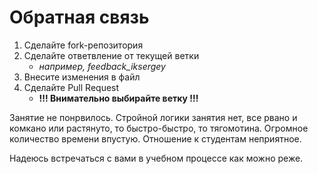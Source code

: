 # Обратная связь 
1. Сделайте fork-репозитория
2. Сделайте ответвление от текущей ветки
   - *например, feedback_iksergey*
3. Внесите изменения в файл
4. Сделайте Pull Request
   - **!!! Внимательно выбирайте ветку !!!** 

Занятие не понрвилось. Стройной логики занятия нет, все рвано и комкано или растянуто, то быстро-быстро, то тягомотина.
Огромное количество времени впустую.
Отношение к студентам неприятное.

Надеюсь встречаться с вами в учебном процессе как можно реже.

